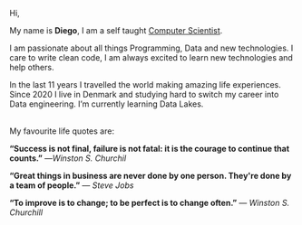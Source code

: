  Hi,

My name is <b>Diego</b>, I am a self taught <a href="https://diegopierleoni.medium.com/">Computer Scientist<a>.

I am passionate about all things Programming, Data and new technologies. I care to write clean code, I am always excited to learn new technologies and help others.

In the last 11 years I travelled the world making amazing life experiences. Since 2020 I live in Denmark and studying hard to switch my career into Data engineering. I’m currently learning Data Lakes.
  <br>
  <br>
 
My favourite life quotes are:
  <br>
  
  <b> “Success is not final, failure is not fatal: it is the courage to continue that counts.”</b>
  ―<i>Winston S. Churchil</i>
  
  <b> “Great things in business are never done by one person. They're done by a team of people.”</b>
  ― <i>Steve Jobs</i>
  
  <b>“To improve is to change; to be perfect is to change often.”</b>
  ― <i>Winston S. Churchill</i>



 


<!---
TechDPi/TechDPi is a ✨ special ✨ repository because its `README.md` (this file) appears on your GitHub profile.
You can click the Preview link to take a look at your changes.
--->
